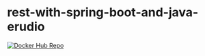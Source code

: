 # rest-with-spring-boot-and-java-erudio
[![Docker Hub Repo](https://img.shields.io/docker/pulls/tiagotsr0/rest-with-spring-boot-and-java-erudio.svg)](https://hub.docker.com/repository/docker/tiagotsr0/rest-with-spring-boot-and-java-erudio)
